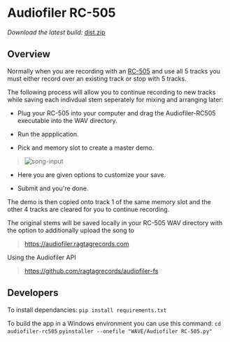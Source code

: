 # Audiofiler RC-505

*Download the latest build:* [dist.zip](https://github.com/ragtagrecords/audiofiler-rc505/files/9084519/dist.zip)


## Overview

Normally when you are recording with an [RC-505](https://www.boss.info/global/products/rc-505/) and use all 5 tracks you must either record over an existing track or stop with 5 tracks.  

The following process will allow you to continue recording to new tracks while saving each indivdual stem seperately for mixing and arranging later:

- Plug your RC-505 into your computer and drag the Audiofiler-RC505 executable into the WAV directory.

- Run the appplication.

- Pick and memory slot to create a master demo.

>![song-input](https://user-images.githubusercontent.com/40615096/177021610-0778e3e1-7875-468f-a835-ee9866960086.png)

- Here you are given options to customize your save.

- Submit and you're done.

The demo is then copied onto track 1 of the same memory slot and the other 4 tracks are cleared for you to continue recording.

The original stems will be saved locally in your RC-505 WAV directory with the option to additionally upload the song to 
>https://audiofiler.ragtagrecords.com

Using the Audiofiler API
>https://github.com/ragtagrecords/audiofiler-fs

## Developers

To install dependancies:
`pip install requirements.txt`

To build the app in a Windows environment you can use this command:
`cd audiofiler-rc505`
`pyinstaller --onefile "WAVE/Audiofiler RC-505.py"`
